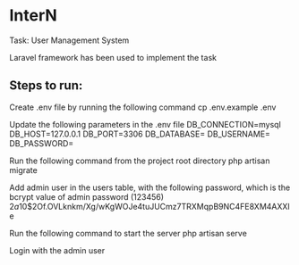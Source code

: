 # InterN
Task: User Management System

Laravel framework has been used to implement the task

Steps to run:
--------------
Create .env file by running the following command
cp .env.example .env

Update the following parameters in the .env file
DB_CONNECTION=mysql
DB_HOST=127.0.0.1
DB_PORT=3306
DB_DATABASE=
DB_USERNAME=
DB_PASSWORD=

Run the following command from the project root directory
php artisan migrate

Add admin user in the users table, with the following password, which is the bcrypt value of admin password (123456)
$2a$10$2Of.OVLknkm/Xg/wKgWOJe4tuJUCmz7TRXMqpB9NC4FE8XM4AXXIe

Run the following command to start the server
php artisan serve

Login with the admin user
